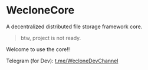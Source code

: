 # WecloneCore

A decentralized distributed file storage framework core.

> btw, project is not ready.

Welcome to use the core!!

Telegram (for Dev): [t.me/WecloneDevChannel](https://t.me/WecloneDevChannel)
